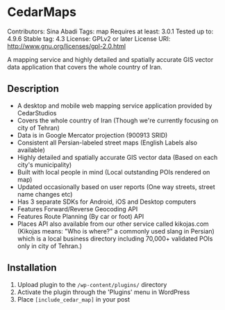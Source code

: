 # CedarMaps

Contributors: Sina Abadi
Tags: map
Requires at least: 3.0.1
Tested up to: 4.9.6
Stable tag: 4.3
License: GPLv2 or later
License URI: http://www.gnu.org/licenses/gpl-2.0.html

A mapping service and highly detailed and spatially accurate GIS vector data application that covers the whole country of Iran.

## Description

* A desktop and mobile web mapping service application provided by CedarStudios
* Covers the whole country of Iran (Though we're currently focusing on city of Tehran)
* Data is in Google Mercator projection (900913 SRID)
* Consistent all Persian-labeled street maps (English Labels also available)
* Highly detailed and spatially accurate GIS vector data (Based on each city's municipality)
* Built with local people in mind (Local outstanding POIs rendered on map)
* Updated occasionally based on user reports (One way streets, street name changes etc)
* Has 3 separate SDKs for Android, iOS and Desktop computers
* Features Forward/Reverse Geocoding API
* Features Route Planning (By car or foot) API
* Places API also available from our other service called kikojas.com (Kikojas means: "Who is where?" a commonly used slang in Persian) which is a local business directory including 70,000+ validated POIs only in city of Tehran.)


## Installation

1. Upload plugin to the `/wp-content/plugins/` directory
1. Activate the plugin through the 'Plugins' menu in WordPress
1. Place `[include_cedar_map]` in your post

